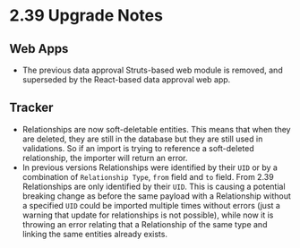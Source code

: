 # 2.39 Upgrade Notes

## Web Apps

* The previous data approval Struts-based web module is removed, and superseded by the React-based data approval web app.

## Tracker

* Relationships are now soft-deletable entities. This means that when they are deleted, they are still in the database but they are still used in validations. So if an import is trying to reference a soft-deleted relationship, the importer will return an error.
* In previous versions Relationships were identified by their `UID` or by a combination of `Relationship Type`, `from` field and `to` field. From 2.39 Relationships are only identified by their `UID`. This is causing a potential breaking change as before the same payload with a Relationship without a specified `UID` could be imported multiple times without errors (just a warning that update for relationships is not possible), while now it is throwing an error relating that a Relationship of the same type and linking the same entities already exists.
